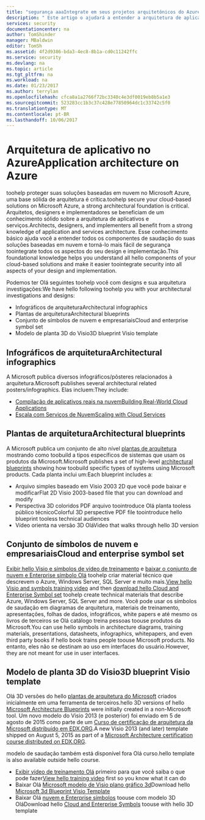 ```yaml
---
title: "segurança aaaIntegrate em seus projetos arquitetônicos do Azure | Microsoft Docs"
description: " Este artigo o ajudará a entender a arquitetura de aplicativos e serviços de saudação no Azure toomake-lo mais fácil segurança toointegrate no design e implementação. "
services: security
documentationcenter: na
author: TomShinder
manager: MBaldwin
editor: TomSh
ms.assetid: 4f2d9386-bda3-4ec8-8b1a-cd0c11242ffc
ms.service: security
ms.devlang: na
ms.topic: article
ms.tgt_pltfrm: na
ms.workload: na
ms.date: 01/23/2017
ms.author: terrylan
ms.openlocfilehash: cfca8a1a2766f72bc3340c4e3df0019eb8b5a1e3
ms.sourcegitcommit: 523283cc1b3c37c428e77850964dc1c33742c5f0
ms.translationtype: MT
ms.contentlocale: pt-BR
ms.lasthandoff: 10/06/2017
---
```

# <a name="application-architecture-on-azure"></a><span data-ttu-id="cb756-103">Arquitetura de aplicativo no Azure</span><span class="sxs-lookup"><span data-stu-id="cb756-103">Application architecture on Azure</span></span>
<span data-ttu-id="cb756-104">toohelp proteger suas soluções baseadas em nuvem no Microsoft Azure, uma base sólida de arquitetura é crítica.</span><span class="sxs-lookup"><span data-stu-id="cb756-104">toohelp secure your cloud-based solutions on Microsoft Azure, a strong architectural foundation is critical.</span></span> <span data-ttu-id="cb756-105">Arquitetos, designers e implementadores se beneficiam de um conhecimento sólido sobre a arquitetura de aplicativos e serviços.</span><span class="sxs-lookup"><span data-stu-id="cb756-105">Architects, designers, and implementers all benefit from a strong knowledge of application and services architecture.</span></span> <span data-ttu-id="cb756-106">Esse conhecimento básico ajuda você a entender todos os componentes de saudação do suas soluções baseadas em nuvem e torná-lo mais fácil de segurança toointegrate todos os aspectos do seu design e implementação.</span><span class="sxs-lookup"><span data-stu-id="cb756-106">This foundational knowledge helps you understand all hello components of your cloud-based solutions and make it easier toointegrate security into all aspects of your design and implementation.</span></span>

<span data-ttu-id="cb756-107">Podemos ter Olá seguintes toohelp você com designs e sua arquitetura investigações:</span><span class="sxs-lookup"><span data-stu-id="cb756-107">We have hello following toohelp you with your architectural investigations and designs:</span></span>

* <span data-ttu-id="cb756-108">Infográficos de arquitetura</span><span class="sxs-lookup"><span data-stu-id="cb756-108">Architectural infographics</span></span>
* <span data-ttu-id="cb756-109">Plantas de arquitetura</span><span class="sxs-lookup"><span data-stu-id="cb756-109">Architectural blueprints</span></span>
* <span data-ttu-id="cb756-110">Conjunto de símbolos de nuvem e empresariais</span><span class="sxs-lookup"><span data-stu-id="cb756-110">Cloud and enterprise symbol set</span></span>
* <span data-ttu-id="cb756-111">Modelo de planta 3D do Visio</span><span class="sxs-lookup"><span data-stu-id="cb756-111">3D blueprint Visio template</span></span>

## <a name="architectural-infographics"></a><span data-ttu-id="cb756-112">Infográficos de arquitetura</span><span class="sxs-lookup"><span data-stu-id="cb756-112">Architectural infographics</span></span>
<span data-ttu-id="cb756-113">A Microsoft publica diversos infográficos/pôsteres relacionados à arquitetura.</span><span class="sxs-lookup"><span data-stu-id="cb756-113">Microsoft publishes several architectural related posters/infographics.</span></span> <span data-ttu-id="cb756-114">Elas incluem:</span><span class="sxs-lookup"><span data-stu-id="cb756-114">They include:</span></span>

* [<span data-ttu-id="cb756-115">Compilação de aplicativos reais na nuvem</span><span class="sxs-lookup"><span data-stu-id="cb756-115">Building Real-World Cloud Applications</span></span>](https://azure.microsoft.com/documentation/infographics/building-real-world-cloud-apps/)
* [<span data-ttu-id="cb756-116">Escala com Serviços de Nuvem</span><span class="sxs-lookup"><span data-stu-id="cb756-116">Scaling with Cloud Services</span></span>](https://azure.microsoft.com/documentation/infographics/cloud-services/)

## <a name="architectural-blueprints"></a><span data-ttu-id="cb756-117">Plantas de arquitetura</span><span class="sxs-lookup"><span data-stu-id="cb756-117">Architectural blueprints</span></span>
<span data-ttu-id="cb756-118">A Microsoft publica um conjunto de alto nível [plantas de arquitetura](http://aka.ms/azblueprints) mostrando como toobuild a tipos específicos de sistemas que usam os produtos da Microsoft.</span><span class="sxs-lookup"><span data-stu-id="cb756-118">Microsoft publishes a set of high-level [architectural blueprints](http://aka.ms/azblueprints) showing how toobuild specific types of systems using Microsoft products.</span></span>
<span data-ttu-id="cb756-119">Cada planta inclui um:</span><span class="sxs-lookup"><span data-stu-id="cb756-119">Each blueprint includes a:</span></span>

* <span data-ttu-id="cb756-120">Arquivo simples baseado em Visio 2003 2D que você pode baixar e modificar</span><span class="sxs-lookup"><span data-stu-id="cb756-120">Flat 2D Visio 2003-based file that you can download and modify</span></span>
* <span data-ttu-id="cb756-121">Perspectiva 3D coloridos PDF arquivo toointroduce Olá planta tooless público técnico</span><span class="sxs-lookup"><span data-stu-id="cb756-121">Colorful 3D perspective PDF file toointroduce hello blueprint tooless technical audiences</span></span>
* <span data-ttu-id="cb756-122">Vídeo orienta na versão 3D Olá</span><span class="sxs-lookup"><span data-stu-id="cb756-122">Video that walks through hello 3D version</span></span>

## <a name="cloud-and-enterprise-symbol-set"></a><span data-ttu-id="cb756-123">Conjunto de símbolos de nuvem e empresariais</span><span class="sxs-lookup"><span data-stu-id="cb756-123">Cloud and enterprise symbol set</span></span>
<span data-ttu-id="cb756-124">[Exibir hello Visio e símbolos de vídeo de treinamento](http://aka.ms/CnESymbolsVideo) e [baixar o conjunto de nuvem e Enterprise símbolo Olá](http://aka.ms/CnESymbols) toohelp criar material técnico que descrevem o Azure, Windows Server, SQL Server e muito mais.</span><span class="sxs-lookup"><span data-stu-id="cb756-124">[View hello Visio and symbols training video](http://aka.ms/CnESymbolsVideo) and then [download hello Cloud and Enterprise Symbol set](http://aka.ms/CnESymbols) toohelp create technical materials that describe Azure, Windows Server, SQL Server and more.</span></span> <span data-ttu-id="cb756-125">Você pode usar os símbolos de saudação em diagramas de arquitetura, materiais de treinamento, apresentações, folhas de dados, infográficos, white papers e até mesmo os livros de terceiros se Olá catálogo treina pessoas toouse produtos da Microsoft.</span><span class="sxs-lookup"><span data-stu-id="cb756-125">You can use hello symbols in architecture diagrams, training materials, presentations, datasheets, infographics, whitepapers, and even third party books if hello book trains people toouse Microsoft products.</span></span> <span data-ttu-id="cb756-126">No entanto, eles não se destinam ao uso em interfaces do usuário.</span><span class="sxs-lookup"><span data-stu-id="cb756-126">However, they are not meant for use in user interfaces.</span></span>

## <a name="3d-blueprint-visio-template"></a><span data-ttu-id="cb756-127">Modelo de planta 3D do Visio</span><span class="sxs-lookup"><span data-stu-id="cb756-127">3D blueprint Visio template</span></span>
<span data-ttu-id="cb756-128">Olá 3D versões do hello [plantas de arquitetura do Microsoft](http://aka.ms/azblueprints) criados inicialmente em uma ferramenta de terceiros.</span><span class="sxs-lookup"><span data-stu-id="cb756-128">hello 3D versions of hello [Microsoft Architecture Blueprints](http://aka.ms/azblueprints) were initially created in a non-Microsoft tool.</span></span> <span data-ttu-id="cb756-129">Um novo modelo do Visio 2013 (e posterior) foi enviado em 5 de agosto de 2015 como parte de um [Curso de certificação de arquitetura da Microsoft distribuído em EDX.ORG](https://docs.microsoft.com/azure/architecture/#microsoft-architecture-certification-course).</span><span class="sxs-lookup"><span data-stu-id="cb756-129">A new Visio 2013 (and later) template shipped on August 5, 2015 as part of a [Microsoft Architecture certification course distributed on EDX.ORG](https://docs.microsoft.com/azure/architecture/#microsoft-architecture-certification-course).</span></span>

<span data-ttu-id="cb756-130">modelo de saudação também está disponível fora Olá curso.</span><span class="sxs-lookup"><span data-stu-id="cb756-130">hello template is also available outside hello course.</span></span>

* <span data-ttu-id="cb756-131">[Exibir vídeo de treinamento Olá](http://aka.ms/3dBlueprintTemplateVideo) primeiro para que você saiba o que pode fazer</span><span class="sxs-lookup"><span data-stu-id="cb756-131">[View hello training video](http://aka.ms/3dBlueprintTemplateVideo) first so you know what it can do</span></span>
* <span data-ttu-id="cb756-132">Baixar Olá [Microsoft modelo de Visio plano gráfico 3d](http://aka.ms/3DBlueprintTemplate)</span><span class="sxs-lookup"><span data-stu-id="cb756-132">Download hello [Microsoft 3d Blueprint Visio Template](http://aka.ms/3DBlueprintTemplate)</span></span>
* <span data-ttu-id="cb756-133">Baixar Olá [nuvem e Enterprise símbolos](https://docs.microsoft.com/azure/architecture/#drawing-symbol-and-icon-sets) toouse com modelo 3D Olá</span><span class="sxs-lookup"><span data-stu-id="cb756-133">Download hello [Cloud and Enterprise Symbols](https://docs.microsoft.com/azure/architecture/#drawing-symbol-and-icon-sets) toouse with hello 3D template</span></span>
